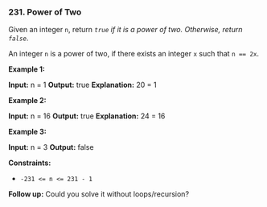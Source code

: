 ### 231\. Power of Two

Given an integer `n`, return _`true` if it is a power of two. Otherwise, return `false`_.

An integer `n` is a power of two, if there exists an integer `x` such that `n == 2x`.

**Example 1:**

**Input:** n = 1
**Output:** true
**Explanation:** 20 = 1

**Example 2:**

**Input:** n = 16
**Output:** true
**Explanation:** 24 = 16

**Example 3:**

**Input:** n = 3
**Output:** false

**Constraints:**

*   `-231 <= n <= 231 - 1`

**Follow up:** Could you solve it without loops/recursion?
